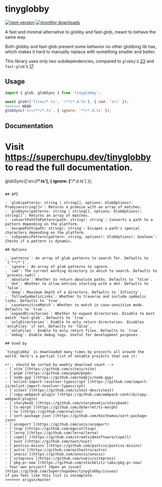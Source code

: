 # tinyglobby

[![npm version](https://img.shields.io/npm/v/tinyglobby.svg?maxAge=3600)](https://npmjs.com/package/tinyglobby)
[![monthly downloads](https://img.shields.io/npm/dm/tinyglobby.svg?maxAge=3600)](https://npmjs.com/package/tinyglobby)

A fast and minimal alternative to globby and fast-glob, meant to behave the same way.

Both globby and fast-glob present some behavior no other globbing lib has,
which makes it hard to manually replace with something smaller and better.

This library uses only two subdependencies, compared to `globby`'s [23](https://npmgraph.js.org/?q=globby@14.1.0)
and `fast-glob`'s [17](https://npmgraph.js.org/?q=fast-glob@3.3.3).

## Usage

```js
import { glob, globSync } from 'tinyglobby';

await glob(['files/*.ts', '!**/*.d.ts'], { cwd: 'src' });
<<<<<<< HEAD
globSync('src/**/*.ts', { ignore: '**/*.d.ts' });
```

## Documentation

Visit https://superchupu.dev/tinyglobby to read the full documentation.
=======
globSync(['src/**/*.ts'], { ignore: ['**/*.d.ts'] });
```

## API

- `glob(patterns: string | string[], options: GlobOptions): Promise<string[]>`: Returns a promise with an array of matches.
- `globSync(patterns: string | string[], options: GlobOptions): string[]`: Returns an array of matches.
- `convertPathToPattern(path: string): string`: Converts a path to a pattern depending on the platform.
- `escapePath(path: string): string`: Escapes a path's special characters depending on the platform.
- `isDynamicPattern(pattern: string, options?: GlobOptions): boolean`: Checks if a pattern is dynamic.

## Options

- `patterns`: An array of glob patterns to search for. Defaults to `['**/*']`.
- `ignore`: An array of glob patterns to ignore.
- `cwd`: The current working directory in which to search. Defaults to `process.cwd()`.
- `absolute`: Whether to return absolute paths. Defaults to `false`.
- `dot`: Whether to allow entries starting with a dot. Defaults to `false`.
- `deep`: Maximum depth of a directory. Defaults to `Infinity`.
- `followSymbolicLinks`: Whether to traverse and include symbolic links. Defaults to `true`.
- `caseSensitiveMatch`: Whether to match in case-sensitive mode. Defaults to `true`.
- `expandDirectories`: Whether to expand directories. Disable to best match `fast-glob`. Defaults to `true`.
- `onlyDirectories`: Enable to only return directories. Disables `onlyFiles` if set. Defaults to `false`.
- `onlyFiles`: Enable to only return files. Defaults to `true`.
- `debug`: Enable debug logs. Useful for development purposes.

## Used by

`tinyglobby` is downloaded many times by projects all around the world. Here's a partial list of notable projects that use it:

<!-- should be sorted by weekly download count -->
- [`vite`](https://github.com/vitejs/vite)
- [`pnpm`](https://github.com/pnpm/pnpm)
- [`node-gyp`](https://github.com/nodejs/node-gyp)
- [`eslint-import-resolver-typescript`](https://github.com/import-js/eslint-import-resolver-typescript)
- [`vitest`](https://github.com/vitest-dev/vitest)
- [`copy-webpack-plugin`](https://github.com/webpack-contrib/copy-webpack-plugin)
- [`storybook`](https://github.com/storybookjs/storybook)
- [`ts-morph`](https://github.com/dsherret/ts-morph)
- [`nx`](https://github.com/nrwl/nx)
- [`sort-package-json`](https://github.com/keithamus/sort-package-json)
- [`unimport`](https://github.com/unjs/unimport)
- [`tsup`](https://github.com/egoist/tsup)
- [`lerna`](https://github.com/lerna/lerna)
- [`cspell`](https://github.com/streetsidesoftware/cspell)
- [`nuxt`](https://github.com/nuxt/nuxt)
- [`postcss-mixins`](https://github.com/postcss/postcss-mixins)
- [`astro`](https://github.com/withastro/astro)
- [`unocss`](https://github.com/unocss/unocss)
- [`vitepress`](https://github.com/vuejs/vitepress)
- [`pkg-pr-new`](https://github.com/stackblitz-labs/pkg.pr.new)
- Your own project? [Open an issue](https://github.com/SuperchupuDev/tinyglobby/issues)
if you feel like this list is incomplete.
>>>>>>> origin/master
